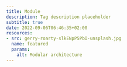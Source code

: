 ```yaml
---
title: Module
description: Tag description placeholder
subtitle: true
date: 2022-09-06T06:46:35+02:00
resources:
- src: gerry-roarty-slkENpP5PbI-unsplash.jpg
  name: featured
  params: 
    alt: Modular architecture
---
```

